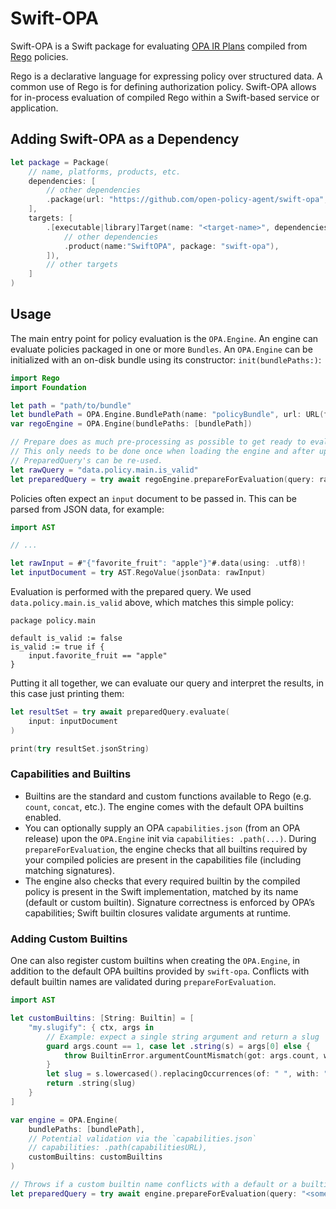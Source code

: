 # Swift-OPA

Swift-OPA is a Swift package for evaluating [OPA IR
Plans](https://www.openpolicyagent.org/docs/latest/ir/) compiled from
[Rego](https://www.openpolicyagent.org/docs/latest/policy-language/#what-is-rego)
policies.

Rego is a declarative language for expressing policy over structured data. A
common use of Rego is for defining authorization policy.
Swift-OPA allows for in-process evaluation of compiled Rego within a Swift-based service or application.

## Adding Swift-OPA as a Dependency

```swift
let package = Package(
    // name, platforms, products, etc.
    dependencies: [
        // other dependencies
        .package(url: "https://github.com/open-policy-agent/swift-opa", branch: "main"),
    ],
    targets: [
        .[executable|library]Target(name: "<target-name>", dependencies: [
            // other dependencies
            .product(name:"SwiftOPA", package: "swift-opa"),
        ]),
        // other targets
    ]
)
```

## Usage

The main entry point for policy evaluation is the `OPA.Engine`. An engine can evaluate policies packaged in one or more `Bundles`.
An `OPA.Engine` can be initialized with an on-disk bundle using its constructor: `init(bundlePaths:)`:

```swift
import Rego
import Foundation

let path = "path/to/bundle"
let bundlePath = OPA.Engine.BundlePath(name: "policyBundle", url: URL(fileURLWithPath: path))
var regoEngine = OPA.Engine(bundlePaths: [bundlePath])

// Prepare does as much pre-processing as possible to get ready to evaluate queries.
// This only needs to be done once when loading the engine and after updating it.
// PreparedQuery's can be re-used.
let rawQuery = "data.policy.main.is_valid"
let preparedQuery = try await regoEngine.prepareForEvaluation(query: rawQuery)
```

Policies often expect an `input` document to be passed in. This can be parsed from JSON data, for example:

```swift
import AST

// ...

let rawInput = #"{"favorite_fruit": "apple"}"#.data(using: .utf8)!
let inputDocument = try AST.RegoValue(jsonData: rawInput)
```

Evaluation is performed with the prepared query. We used `data.policy.main.is_valid` above, which matches this simple policy:

```rego
package policy.main

default is_valid := false
is_valid := true if {
    input.favorite_fruit == "apple"
}
```

Putting it all together, we can evaluate our query and interpret the results, in this case just printing them:

```swift
let resultSet = try await preparedQuery.evaluate(
    input: inputDocument
)

print(try resultSet.jsonString)
```

### Capabilities and Builtins

- Builtins are the standard and custom functions available to Rego (e.g. `count`, `concat`, etc.). The engine comes with the default OPA builtins enabled.
- You can optionally supply an OPA `capabilities.json` (from an OPA release) upon the `OPA.Engine` init via `capabilities: .path(...)`. During `prepareForEvaluation`, the engine checks that all builtins required by your compiled policies are present in the capabilities file (including matching signatures).
- The engine also checks that every required builtin by the compiled policy is present in the Swift implementation, matched by its name (default or custom builtin). Signature correctness is enforced by OPA’s capabilities; Swift builtin closures validate arguments at runtime.

### Adding Custom Builtins

One can also register custom builtins when creating the `OPA.Engine`, in addition to the default OPA builtins provided by `swift-opa`.
Conflicts with default builtin names are validated during `prepareForEvaluation`.

```swift
import AST

let customBuiltins: [String: Builtin] = [
    "my.slugify": { ctx, args in
        // Example: expect a single string argument and return a slug
        guard args.count == 1, case let .string(s) = args[0] else {
            throw BuiltinError.argumentCountMismatch(got: args.count, want: 1)
        }
        let slug = s.lowercased().replacingOccurrences(of: " ", with: "-")
        return .string(slug)
    }
]

var engine = OPA.Engine(
    bundlePaths: [bundlePath],
    // Potential validation via the `capabilities.json`
    // capabilities: .path(capabilitiesURL),
    customBuiltins: customBuiltins
)

// Throws if a custom builtin name conflicts with a default or a builtin required by the compiled policy is not present.
let preparedQuery = try await engine.prepareForEvaluation(query: "<some_query>")
```
